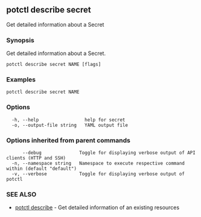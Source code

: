 ## potctl describe secret

Get detailed information about a Secret

### Synopsis

Get detailed information about a Secret.

```
potctl describe secret NAME [flags]
```

### Examples

```
potctl describe secret NAME
```

### Options

```
  -h, --help                 help for secret
  -o, --output-file string   YAML output file
```

### Options inherited from parent commands

```
      --debug              Toggle for displaying verbose output of API clients (HTTP and SSH)
  -n, --namespace string   Namespace to execute respective command within (default "default")
  -v, --verbose            Toggle for displaying verbose output of potctl
```

### SEE ALSO

* [potctl describe](potctl_describe.md)	 - Get detailed information of an existing resources


